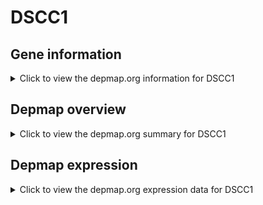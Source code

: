 <h1>DSCC1</h1>

<h2>Gene information</h2>
<details>
  <summary>Click to view the depmap.org information for DSCC1</summary>
  <iframe src="https://depmap.org/portal/gene/DSCC1?tab=about" style="border:none;width:100%;height:800px"></iframe>
</details>

<h2>Depmap overview</h2>
<details>
  <summary>Click to view the depmap.org summary for DSCC1</summary>
  <iframe src="https://depmap.org/portal/gene/DSCC1?tab=overview" style="border:none;width:100%;height:800px"></iframe>
</details>

<h2>Depmap expression</h2>
<details>
  <summary>Click to view the depmap.org expression data for DSCC1</summary>
  <iframe src="https://depmap.org/portal/gene/DSCC1?tab=characterization" style="border:none;width:100%;height:800px"></iframe>
</details>


<!--
<h2>Reactome Pathway diagram</h2>
<details>
  <summary>Click to view Reactome pathway for DSCC1</summary>
  PNAME
</details>
-->



